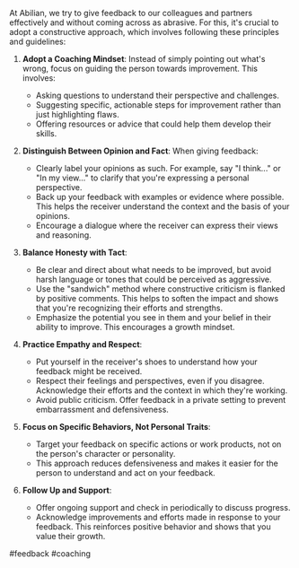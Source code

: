 At Abilian, we try to give feedback to our colleagues and partners effectively and without coming across as abrasive. For this, it's crucial to adopt a constructive approach, which involves following these principles and guidelines:

1. **Adopt a Coaching Mindset**: Instead of simply pointing out what's wrong, focus on guiding the person towards improvement. This involves:

   - Asking questions to understand their perspective and challenges.
   - Suggesting specific, actionable steps for improvement rather than just highlighting flaws.
   - Offering resources or advice that could help them develop their skills.

2. **Distinguish Between Opinion and Fact**: When giving feedback:

   - Clearly label your opinions as such. For example, say "I think..." or "In my view..." to clarify that you're expressing a personal perspective.
   - Back up your feedback with examples or evidence where possible. This helps the receiver understand the context and the basis of your opinions.
   - Encourage a dialogue where the receiver can express their views and reasoning.

3. **Balance Honesty with Tact**:

   - Be clear and direct about what needs to be improved, but avoid harsh language or tones that could be perceived as aggressive.
   - Use the "sandwich" method where constructive criticism is flanked by positive comments. This helps to soften the impact and shows that you're recognizing their efforts and strengths.
   - Emphasize the potential you see in them and your belief in their ability to improve. This encourages a growth mindset.

4. **Practice Empathy and Respect**:

   - Put yourself in the receiver's shoes to understand how your feedback might be received.
   - Respect their feelings and perspectives, even if you disagree. Acknowledge their efforts and the context in which they're working.
   - Avoid public criticism. Offer feedback in a private setting to prevent embarrassment and defensiveness.

5. **Focus on Specific Behaviors, Not Personal Traits**:

   - Target your feedback on specific actions or work products, not on the person's character or personality.
   - This approach reduces defensiveness and makes it easier for the person to understand and act on your feedback.

6. **Follow Up and Support**:

   - Offer ongoing support and check in periodically to discuss progress.
   - Acknowledge improvements and efforts made in response to your feedback. This reinforces positive behavior and shows that you value their growth.

<!-- Keywords -->
#feedback #coaching
<!-- /Keywords -->
